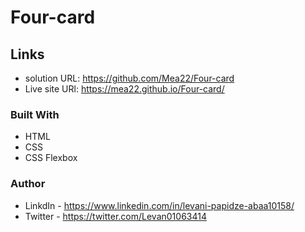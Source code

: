 # Four-card


## Links

- solution URL: https://github.com/Mea22/Four-card
- Live site URl:  https://mea22.github.io/Four-card/


### Built With

- HTML
- CSS
- CSS Flexbox

### Author
- LinkdIn - https://www.linkedin.com/in/levani-papidze-abaa10158/
- Twitter - https://twitter.com/Levan01063414
